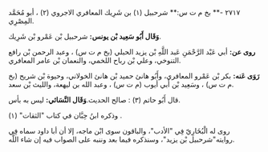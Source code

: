 ٢٧١٧ -** بخ م ت س:** شرحبيل (١) بن شَرِيك المعافري الاجروي (٢) ، أبو مُحَمَّد المِصْرِي.

**وَقَال أَبُو سَعِيد بْن يونس:** شرحبيل بْن عَمْرو بْن شَرِيك.

**روى عن:** أبي عَبْد الرَّحْمَنِ عَبد اللَّهِ بْن يزيد الحبلي (بخ م ت س) ، وعبد الرحمن بْن رافع التنوخي، وعلي بْن رباح اللخمي، والنعمان بْن عامر المعافري.

**رَوَى عَنه:** بكر بْن عَمْرو المعافري، وأَبُو هانئ حميد بْن هانئ الخولاني، وحيوة بْن شريح (بخ م ت س) ، وسَعِيد بْن أَبي أيوب (م ت س) ، وعبد الله بن ليهعة، والليث بْن سعد.

قال أَبُو حاتم (٣) : صالح الحديث.**وَقَال النَّسَائي:** ليس به بأس.

وذكره ابنُ حِبَّان في كتاب "الثقات" (١) .

روى له الْبُخَارِيّ فِي "الأدب"، والباقون سوى ابْن ماجه، إلا أن أبا داود سماه فِي روايته"شرحبيل بْن يزيد"، وسنذكره فيما بعد وننبه على الصواب فيه إن شاء اللَّه.
